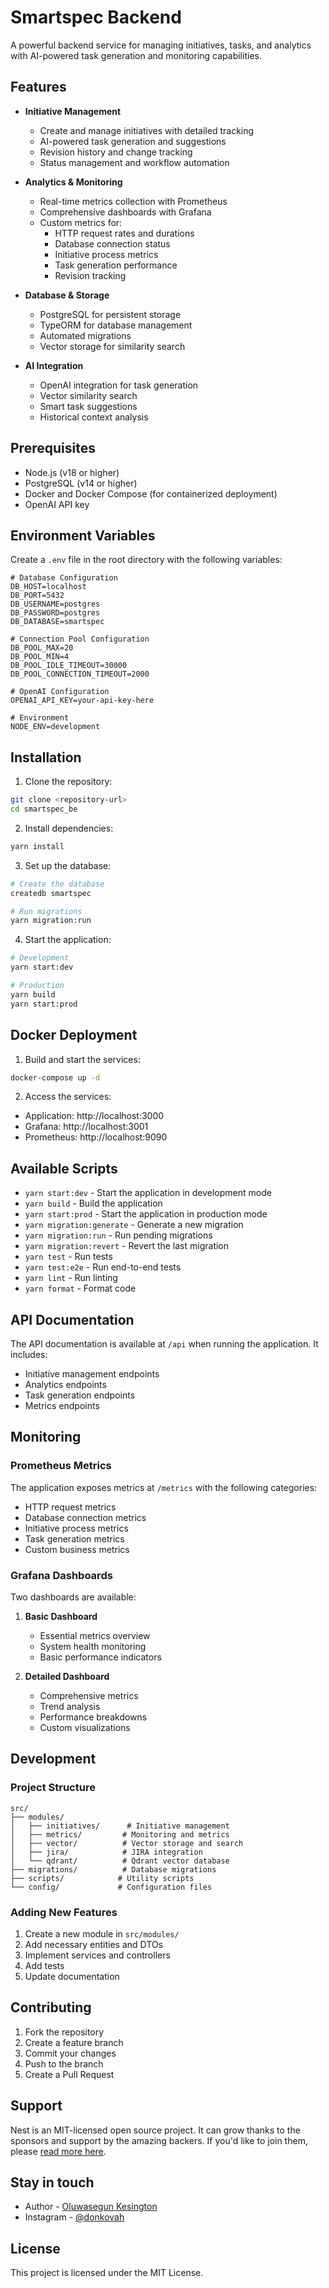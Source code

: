 # Smartspec Backend

A powerful backend service for managing initiatives, tasks, and analytics with AI-powered task generation and monitoring capabilities.

## Features

- **Initiative Management**

  - Create and manage initiatives with detailed tracking
  - AI-powered task generation and suggestions
  - Revision history and change tracking
  - Status management and workflow automation

- **Analytics & Monitoring**

  - Real-time metrics collection with Prometheus
  - Comprehensive dashboards with Grafana
  - Custom metrics for:
    - HTTP request rates and durations
    - Database connection status
    - Initiative process metrics
    - Task generation performance
    - Revision tracking

- **Database & Storage**

  - PostgreSQL for persistent storage
  - TypeORM for database management
  - Automated migrations
  - Vector storage for similarity search

- **AI Integration**
  - OpenAI integration for task generation
  - Vector similarity search
  - Smart task suggestions
  - Historical context analysis

## Prerequisites

- Node.js (v18 or higher)
- PostgreSQL (v14 or higher)
- Docker and Docker Compose (for containerized deployment)
- OpenAI API key

## Environment Variables

Create a `.env` file in the root directory with the following variables:

```env
# Database Configuration
DB_HOST=localhost
DB_PORT=5432
DB_USERNAME=postgres
DB_PASSWORD=postgres
DB_DATABASE=smartspec

# Connection Pool Configuration
DB_POOL_MAX=20
DB_POOL_MIN=4
DB_POOL_IDLE_TIMEOUT=30000
DB_POOL_CONNECTION_TIMEOUT=2000

# OpenAI Configuration
OPENAI_API_KEY=your-api-key-here

# Environment
NODE_ENV=development
```

## Installation

1. Clone the repository:

```bash
git clone <repository-url>
cd smartspec_be
```

2. Install dependencies:

```bash
yarn install
```

3. Set up the database:

```bash
# Create the database
createdb smartspec

# Run migrations
yarn migration:run
```

4. Start the application:

```bash
# Development
yarn start:dev

# Production
yarn build
yarn start:prod
```

## Docker Deployment

1. Build and start the services:

```bash
docker-compose up -d
```

2. Access the services:

- Application: http://localhost:3000
- Grafana: http://localhost:3001
- Prometheus: http://localhost:9090

## Available Scripts

- `yarn start:dev` - Start the application in development mode
- `yarn build` - Build the application
- `yarn start:prod` - Start the application in production mode
- `yarn migration:generate` - Generate a new migration
- `yarn migration:run` - Run pending migrations
- `yarn migration:revert` - Revert the last migration
- `yarn test` - Run tests
- `yarn test:e2e` - Run end-to-end tests
- `yarn lint` - Run linting
- `yarn format` - Format code

## API Documentation

The API documentation is available at `/api` when running the application. It includes:

- Initiative management endpoints
- Analytics endpoints
- Task generation endpoints
- Metrics endpoints

## Monitoring

### Prometheus Metrics

The application exposes metrics at `/metrics` with the following categories:

- HTTP request metrics
- Database connection metrics
- Initiative process metrics
- Task generation metrics
- Custom business metrics

### Grafana Dashboards

Two dashboards are available:

1. **Basic Dashboard**

   - Essential metrics overview
   - System health monitoring
   - Basic performance indicators

2. **Detailed Dashboard**
   - Comprehensive metrics
   - Trend analysis
   - Performance breakdowns
   - Custom visualizations

## Development

### Project Structure

```
src/
├── modules/
│   ├── initiatives/      # Initiative management
│   ├── metrics/         # Monitoring and metrics
│   ├── vector/          # Vector storage and search
│   ├── jira/            # JIRA integration
│   └── qdrant/          # Qdrant vector database
├── migrations/          # Database migrations
├── scripts/            # Utility scripts
└── config/             # Configuration files
```

### Adding New Features

1. Create a new module in `src/modules/`
2. Add necessary entities and DTOs
3. Implement services and controllers
4. Add tests
5. Update documentation

## Contributing

1. Fork the repository
2. Create a feature branch
3. Commit your changes
4. Push to the branch
5. Create a Pull Request

## Support

Nest is an MIT-licensed open source project. It can grow thanks to the sponsors and support by the amazing backers. If you'd like to join them, please [read more here](https://docs.nestjs.com/support).

## Stay in touch

- Author - [Oluwasegun Kesington](https://twitter.com/donkovah)
- Instagram - [@donkovah](https://www.instagram.com/donkovah/)

## License

This project is licensed under the MIT License.
